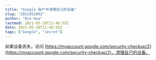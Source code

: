 ```yaml
---
title: "Google 账户中清理自己的设备"
slug: "2021052802"
author: "Bin Hua"
lastmod: 2021-05-28T11:46:55Z
date: 2021-05-28T11:46:55Z
tags: ["Google", "secret"]
---
```


如果设备丢失，访问 [https://myaccount.google.com/security-checkup/2](https://myaccount.google.com/security-checkup/2)，清理自己的设备。
